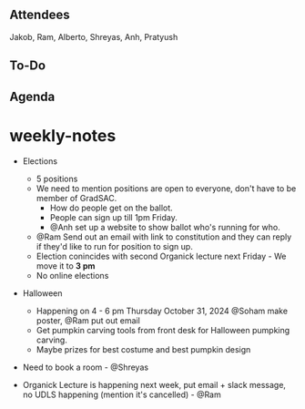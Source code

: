 ## Attendees
Jakob, Ram, Alberto, Shreyas, Anh, Pratyush

## To-Do

## Agenda

# weekly-notes
- Elections
    - 5 positions
    - We need to mention positions are open to everyone, don't have to be member of GradSAC.
        - How do people get on the ballot.
        - People can sign up till 1pm Friday.
        - @Anh set up a website to show ballot who's running for who.
    - @Ram Send out an email with link to constitution and they can reply if they'd like to run for position to sign up.
    - Election conincides with second Organick lecture next Friday - We move it to **3 pm**
    - No online elections


- Halloween
    - Happening on 4 - 6 pm Thursday October 31, 2024 @Soham make poster, @Ram put out email
    - Get pumpkin carving tools from front desk for Halloween pumpking carving.
    - Maybe prizes for best costume and best pumpkin design

- Need to book a room - @Shreyas
- Organick Lecture is happening next week, put email + slack message, no UDLS happening (mention it's cancelled) - @Ram

